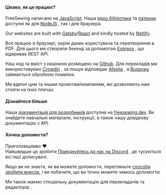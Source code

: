 ---
---

#### Цікаво, як це працює?

FreeSewing написано на [JavaScript](https://developer.mozilla.org/en-US/docs/Web/JavaScript). Наша [ядро бібліотеки](https://www.npmjs.com/package/@freesewing/core) та [патерни](/patterns) доступні як для [NodeJS](https://nodejs.org/) , так і для браузера.

Our websites are built with [Gatsby](https://www.gatsbyjs.com/)/[React](https://reactjs.org/) and kindly hosted by [Netlify](https://www.netlify.com/).

Все працює в браузері, окрім даних користувача та перетворення в PDF. Для цього ми створили бекенд за допомогою [Express](https://expressjs.com/) , що відкриває REST API.

Наш код та вміст з націнкою розміщено на [Github](https://github.com/freesewing/). Для перекладів ми використовуємо [Crowdin](https://crowdin.com/) , за пошук відповідає [Algolia](https://www.algolia.com/) , а [Bugsnag](https://www.bugsnag.com/) займається обробкою помилок.

Ми вдячні цим та іншим проектам/компаніям, які дозволяють нам стояти на їхніх плечах.

#### Дізнайтеся більше

Наша [документація для розробників](https://freesewing.dev) доступна на [freesewing.dev](https://freesewing.dev). Ви знайдете навчальні матеріали, інструкції, а також нашу довідкову документацію з API.

#### Хочеш допомогти?

Приголомшливо ❤️  
Найшвидше це зробити [Приєднуйтесь до нас на Discord](https://discord.freesewing.org/) , де тусуються всі інші дописувачі.

Якщо ви не знаєте, як ви можете допомогти, перегляньте [способи зробити внесок](https://freesewing.dev/howtos/ways-to-contribute), і ви побачите, що ви точно можете чимось допомогти.

Ми також маємо спеціальну документацію для перекладачів [](https://freesewing.dev/guides/translation) та редакторів [](https://freesewing.dev/howtos/editors).
